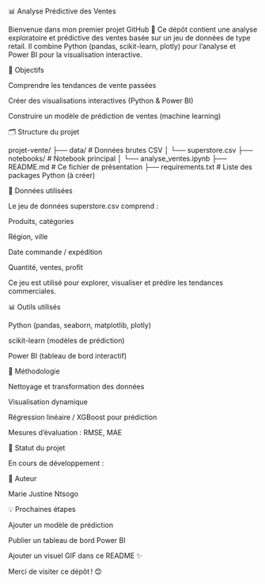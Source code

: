  📊 Analyse Prédictive des Ventes

Bienvenue dans mon premier projet GitHub 🎉
Ce dépôt contient une analyse exploratoire et prédictive des ventes basée sur un jeu de données de type retail. Il combine Python (pandas, scikit-learn, plotly) pour l’analyse et Power BI pour la visualisation interactive.

🎯 Objectifs

Comprendre les tendances de vente passées

Créer des visualisations interactives (Python & Power BI)

Construire un modèle de prédiction de ventes (machine learning)

🗂️ Structure du projet

projet-vente/
├── data/                  # Données brutes CSV
│   └── superstore.csv
├── notebooks/             # Notebook principal
│   └── analyse_ventes.ipynb
├── README.md              # Ce fichier de présentation
├── requirements.txt       # Liste des packages Python (à créer)

📁 Données utilisées

Le jeu de données superstore.csv comprend :

Produits, catégories

Région, ville

Date commande / expédition

Quantité, ventes, profit

Ce jeu est utilisé pour explorer, visualiser et prédire les tendances commerciales.

📊 Outils utilisés

Python (pandas, seaborn, matplotlib, plotly)

scikit-learn (modèles de prédiction)

Power BI (tableau de bord interactif)

🧪 Méthodologie

Nettoyage et transformation des données

Visualisation dynamique

Régression linéaire / XGBoost pour prédiction

Mesures d’évaluation : RMSE, MAE

📌 Statut du projet

En cours de développement :



👤 Auteur

Marie Justine Ntsogo

💡 Prochaines étapes

Ajouter un modèle de prédiction

Publier un tableau de bord Power BI

Ajouter un visuel GIF dans ce README ✨

Merci de visiter ce dépôt ! 😊
